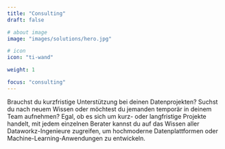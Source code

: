 ```yaml
---
title: "Consulting"
draft: false

# about image
image: "images/solutions/hero.jpg"

# icon
icon: "ti-wand"

weight: 1

focus: "consulting"
---
```


Brauchst du kurzfristige Unterstützung bei deinen Datenprojekten? Suchst du nach neuem Wissen oder möchtest du jemanden temporär in deinem Team aufnehmen? Egal, ob es sich um kurz- oder langfristige Projekte handelt, mit jedem einzelnen Berater kannst du auf das Wissen aller Dataworkz-Ingenieure zugreifen, um hochmoderne Datenplattformen oder Machine-Learning-Anwendungen zu entwickeln.
